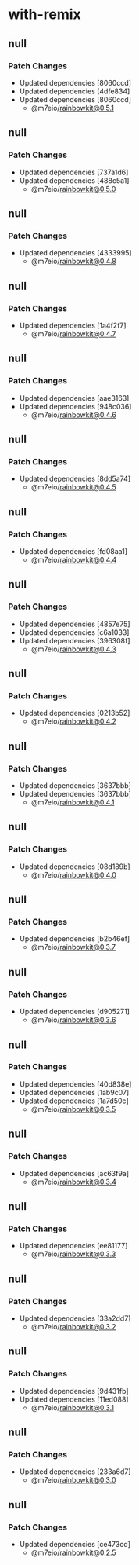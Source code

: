 # with-remix

## null

### Patch Changes

- Updated dependencies [8060ccd]
- Updated dependencies [4dfe834]
- Updated dependencies [8060ccd]
  - @m7eio/rainbowkit@0.5.1

## null

### Patch Changes

- Updated dependencies [737a1d6]
- Updated dependencies [488c5a1]
  - @m7eio/rainbowkit@0.5.0

## null

### Patch Changes

- Updated dependencies [4333995]
  - @m7eio/rainbowkit@0.4.8

## null

### Patch Changes

- Updated dependencies [1a4f2f7]
  - @m7eio/rainbowkit@0.4.7

## null

### Patch Changes

- Updated dependencies [aae3163]
- Updated dependencies [948c036]
  - @m7eio/rainbowkit@0.4.6

## null

### Patch Changes

- Updated dependencies [8dd5a74]
  - @m7eio/rainbowkit@0.4.5

## null

### Patch Changes

- Updated dependencies [fd08aa1]
  - @m7eio/rainbowkit@0.4.4

## null

### Patch Changes

- Updated dependencies [4857e75]
- Updated dependencies [c6a1033]
- Updated dependencies [396308f]
  - @m7eio/rainbowkit@0.4.3

## null

### Patch Changes

- Updated dependencies [0213b52]
  - @m7eio/rainbowkit@0.4.2

## null

### Patch Changes

- Updated dependencies [3637bbb]
- Updated dependencies [3637bbb]
  - @m7eio/rainbowkit@0.4.1

## null

### Patch Changes

- Updated dependencies [08d189b]
  - @m7eio/rainbowkit@0.4.0

## null

### Patch Changes

- Updated dependencies [b2b46ef]
  - @m7eio/rainbowkit@0.3.7

## null

### Patch Changes

- Updated dependencies [d905271]
  - @m7eio/rainbowkit@0.3.6

## null

### Patch Changes

- Updated dependencies [40d838e]
- Updated dependencies [1ab9c07]
- Updated dependencies [1a7d50c]
  - @m7eio/rainbowkit@0.3.5

## null

### Patch Changes

- Updated dependencies [ac63f9a]
  - @m7eio/rainbowkit@0.3.4

## null

### Patch Changes

- Updated dependencies [ee81177]
  - @m7eio/rainbowkit@0.3.3

## null

### Patch Changes

- Updated dependencies [33a2dd7]
  - @m7eio/rainbowkit@0.3.2

## null

### Patch Changes

- Updated dependencies [9d431fb]
- Updated dependencies [11ed088]
  - @m7eio/rainbowkit@0.3.1

## null

### Patch Changes

- Updated dependencies [233a6d7]
  - @m7eio/rainbowkit@0.3.0

## null

### Patch Changes

- Updated dependencies [ce473cd]
  - @m7eio/rainbowkit@0.2.5
